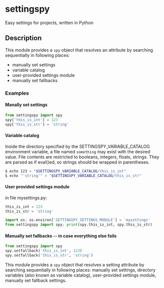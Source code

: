 # settingspy #

Easy settings for projects, written in Python

## Description ##

This module provides a `spy` object that resolves an attribute by
searching sequentially in following places:

* manually set settings
* variable catalog
* user-provided settings module
* manually set fallbacks


### Examples ###

#### Manally set settings ####

```python
from settingspy import spy
spy['this_is_int'] = 123
spy['this_is_str'] = 'string'
```

#### Variable catalog ####

Inside the directory specified by the SETTINGSPY_VARIABLE_CATALOG
environment variable, a file named `something` may exist with the
desired value.  File contents are restricted to booleans, integers,
floats, strings.  They are parsed as if eval()ed, so strings should be
wrapped in parentheses.

```bash
$ echo 123 > "$SETTINGSPY_VARIABLE_CATALOG/this_is_int"
$ echo "'string'" > "$SETTINGSPY_VARIABLE_CATALOG/this_is_str"
```

#### User provided settings module ####

in file mysettings.py:
```python
this_is_int = 123
this_is_str = 'string'

import os; os.environ['SETTINGSPY_SETTINGS_MODULE'] = 'mysettings'
from settingspy import spy; print(spy.this_is_int, spy.this_is_str)
```

#### Manually set fallbacks -- in case everything else fails ####

```python
from settingspy import spy
spy.setfallback('this_is_int', 123)
spy.setfallback('this_is_str', 'string')
```


This module provides a `spy` object that resolves a setting attribute by
searching sequentially in following places: manually set settings,
directory variables (also known as variable catalog), user-provided
settings module, manually set fallback settings.
